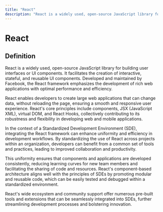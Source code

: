 ```yaml
---
title: "React"
description: "React is a widely used, open-source JavaScript library for building user interfaces or UI components. It facilitates the creation of interactive, stateful, and reusable UI components. Developed and maintained by Facebook, the React framework emphasizes the development of rich web applications with optimal performance and efficiency."
---
```


# React

## Definition

React is a widely used, open-source JavaScript library for building user interfaces or UI components. It facilitates the creation of interactive, stateful, and reusable UI components. Developed and maintained by Facebook, the React framework emphasizes the development of rich web applications with optimal performance and efficiency. 

React enables developers to create large web applications that can change data, without reloading the page, ensuring a smooth and responsive user experience. React's core principles include components, JSX (JavaScript XML), virtual DOM, and React Hooks, collectively contributing to its robustness and flexibility in developing web and mobile applications.

In the context of a Standardized Development Environment (SDE), integrating the React framework can enhance uniformity and efficiency in development workflows. By standardizing the use of React across projects within an organization, developers can benefit from a common set of tools and practices, leading to improved collaboration and productivity. 

This uniformity ensures that components and applications are developed consistently, reducing learning curves for new team members and facilitating the sharing of code and resources. React's component-based architecture aligns well with the principles of SDEs by promoting modular and reusable code, which can be easily tested and debugged within a standardized environment. 

React's wide ecosystem and community support offer numerous pre-built tools and extensions that can be seamlessly integrated into SDEs, further streamlining development processes and bolstering innovation.

